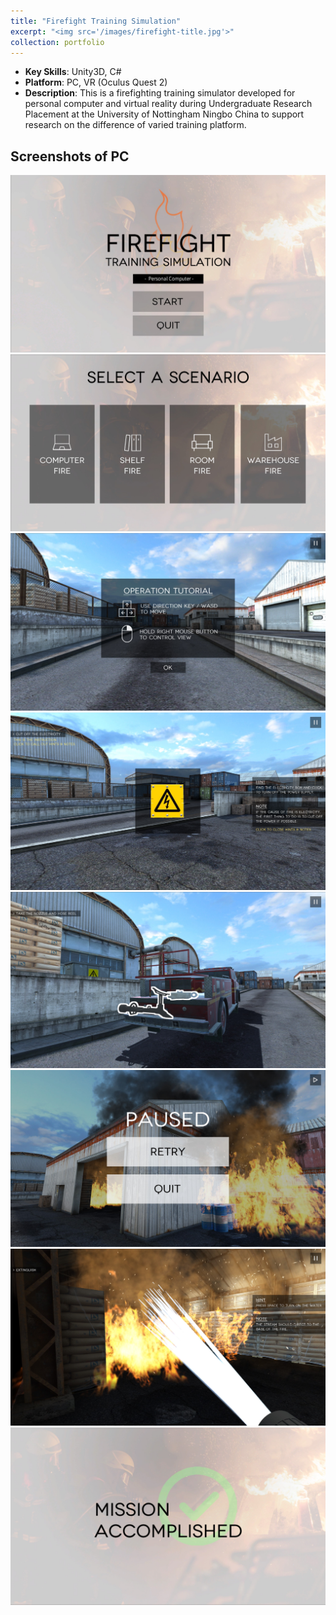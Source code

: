 ```yaml
---
title: "Firefight Training Simulation"
excerpt: "<img src='/images/firefight-title.jpg'>"
collection: portfolio
---
```

- **Key Skills**: Unity3D, C#
- **Platform**: PC, VR (Oculus Quest 2)
- **Description**: This is a firefighting training simulator developed for personal computer and virtual reality during Undergraduate Research Placement at the University of Nottingham Ningbo China to support research on the difference of varied training platform. 

## Screenshots of PC
<img src='/images/firefight-title.jpg'>
<img src='/images/firefight-selection.jpg'>
<img src='/images/firefight-tutorial.jpg'>
<img src='/images/firefight-task1.jpg'>
<img src='/images/firefight-task2.jpg'>
<img src='/images/firefight-pause.jpg'>
<img src='/images/firefight-extinguish.jpg'>
<img src='/images/firefight-end.jpg'>
